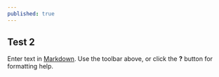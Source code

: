```yaml
---
published: true
---
```



## Test 2

Enter text in [Markdown](http://daringfireball.net/projects/markdown/). Use the toolbar above, or click the **?** button for formatting help.